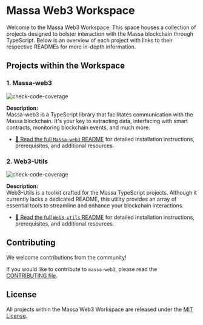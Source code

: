 # Massa Web3 Workspace

Welcome to the Massa Web3 Workspace. This space houses a collection of projects designed to bolster interaction with the Massa blockchain through TypeScript. Below is an overview of each project with links to their respective READMEs for more in-depth information.

## Projects within the Workspace

### 1. **Massa-web3**
   
![check-code-coverage](https://img.shields.io/badge/coverage-95.12%25-green)

**Description:**  
Massa-web3 is a TypeScript library that facilitates communication with the Massa blockchain. It's your key to extracting data, interfacing with smart contracts, monitoring blockchain events, and much more.

- [📖 Read the full `Massa-web3` README](./packages/massa-web3/README.md) for detailed installation instructions, prerequisites, and additional resources.

### 2. **Web3-Utils** 

![check-code-coverage](https://img.shields.io/badge/coverage-93.61%25-green)

**Description:**  
Web3-Utils is a toolkit crafted for the Massa TypeScript projects. Although it currently lacks a dedicated README, this utility provides an array of essential tools to streamline and enhance your blockchain interactions.

- [📖 Read the full `Web3-utils` README](./packages/web3-utils/README.md) for detailed installation instructions, prerequisites, and additional resources.

## Contributing

We welcome contributions from the community!

If you would like to contribute to `massa-web3`, please read the [CONTRIBUTING file](CONTRIBUTING.md).

## License

All projects within the Massa Web3 Workspace are released under the [MIT License](LICENSE).

